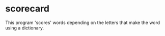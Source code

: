 # scorecard
This program 'scores' words depending on the letters that make the word using a dictionary.
